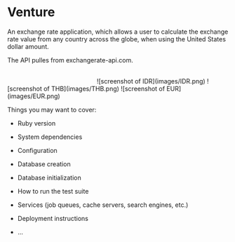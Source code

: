 # Venture

An exchange rate application, which allows a user to calculate the exchange rate value from any country across the globe, when using the United States dollar amount.

The API pulles from exchangerate-api.com.

<img scr="images/IDR.png" width="200"/>
<img scr="images/THB.png" width="200"/>
<img scr="images/EUR.png" width="200"/>
![screenshot of IDR](images/IDR.png)
![screenshot of THB](images/THB.png)
![screenshot of EUR](images/EUR.png)


Things you may want to cover:

* Ruby version

* System dependencies

* Configuration

* Database creation

* Database initialization

* How to run the test suite

* Services (job queues, cache servers, search engines, etc.)

* Deployment instructions

* ...
